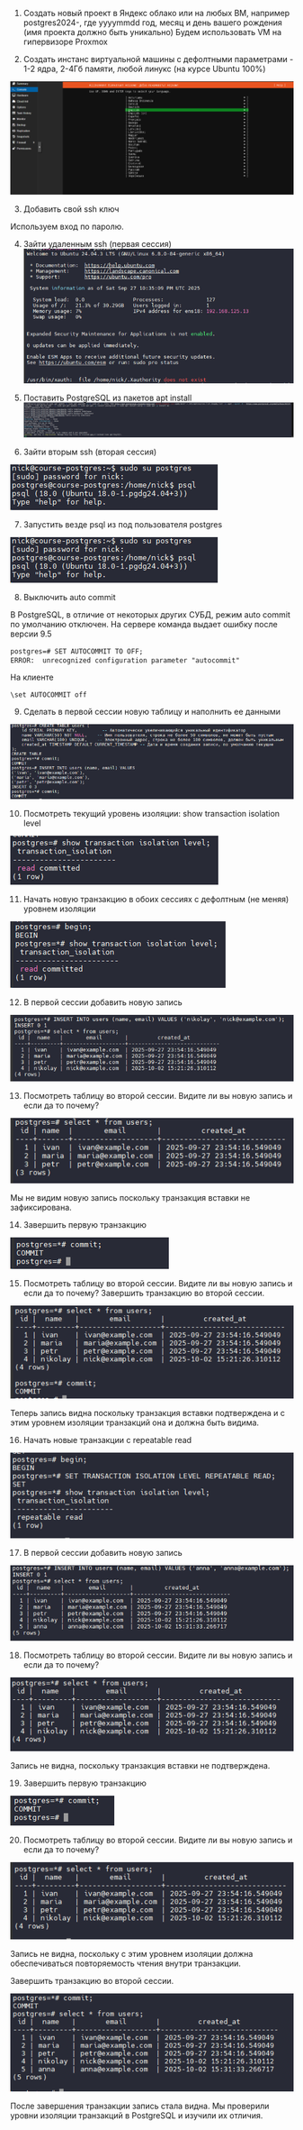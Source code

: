 
1. Создать новый проект в Яндекс облако или на любых ВМ, например postgres2024-<yyyymmdd>, где
yyyymmdd год, месяц и день вашего рождения (имя проекта должно быть уникально)
Будем использовать VM на гипервизоре Proxmox

2. Создать инстанс виртуальной машины с дефолтными параметрами - 1-2 ядра, 2-4Гб памяти, любой
линукс (на курсе Ubuntu 100%)

![Установка Ubuntu на Proxmox](image.png)

3. Добавить свой ssh ключ

Используем вход по паролю.

4. Зайти удаленным ssh (первая сессия)
![login](image-1.png)

5. Поставить PostgreSQL из пакетов apt install
![setup](image-2.png)

6. Зайти вторым ssh (вторая сессия)

![alt text](image-16.png)

7. Запустить везде psql из под пользователя postgres

![alt text](image-17.png)

8. Выключить auto commit

В PostgreSQL, в отличие от некоторых других СУБД, режим auto commit по умолчанию отключен. 
На сервере команда выдает ошибку после версии 9.5

```
postgres=# SET AUTOCOMMIT TO OFF;
ERROR:  unrecognized configuration parameter "autocommit"
```

На клиенте 
```
\set AUTOCOMMIT off
```

9. Сделать в первой сессии новую таблицу и наполнить ее данными

![create_table](image-3.png)

10. Посмотреть текущий уровень изоляции: show transaction isolation level

![alt text](image-4.png)

11. Начать новую транзакцию в обоих сессиях с дефолтным (не меняя) уровнем изоляции

![begin](image-5.png)

12. В первой сессии добавить новую запись

![insert](image-6.png)

13. Посмотреть таблицу во второй сессии. Видите ли вы новую запись и если да то почему?

![not_visible](image-7.png)

Мы не видим новую запись поскольку транзакция вставки не зафиксирована.

14. Завершить первую транзакцию

![commit](image-8.png)

15. Посмотреть таблицу во второй сессии. Видите ли вы новую запись и если да то почему?
Завершить транзакцию во второй сессии.

![visible](image-9.png)

Теперь запись видна поскольку транзакция вставки подтверждена и с этим уровнем изоляции транзакций она и должна быть видима.

16. Начать новые транзакции с repeatable read

![begin 2](image-10.png)

17. В первой сессии добавить новую запись

![insert 2](image-11.png)

18. Посмотреть таблицу во второй сессии. Видите ли вы новую запись и если да то почему?

![select 2](image-12.png)

Запись не видна, поскольку транзакция вставки не подтверждена.

19. Завершить первую транзакцию

![commit 2](image-13.png)

20. Посмотреть таблицу во второй сессии. Видите ли вы новую запись и если да то почему?

![select 3](image-14.png)

Запись не видна, поскольку с этим уровнем изоляции должна обеспечиваться повторяемость чтения внутри транзакции.

Завершить транзакцию во второй сессии. 

![commit 3](image-15.png)

После завершения транзакции запись стала видна.
Мы проверили уровни изоляции транзакций в PostgreSQL и изучили их отличия.
